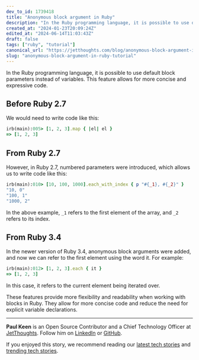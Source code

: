 ```yaml
---
dev_to_id: 1739418
title: "Anonymous block argument in Ruby"
description: "In the Ruby programming language, it is possible to use default block parameters instead of..."
created_at: "2024-01-23T20:09:24Z"
edited_at: "2024-06-14T11:03:43Z"
draft: false
tags: ["ruby", "tutorial"]
canonical_url: "https://jetthoughts.com/blog/anonymous-block-argument-in-ruby-tutorial/"
slug: "anonymous-block-argument-in-ruby-tutorial"
---
```

In the Ruby programming language, it is possible to use default block parameters instead of variables. This feature allows for more concise and expressive code.

## Before Ruby 2.7

We would need to write code like this:

```ruby
irb(main):005> [1, 2, 3].map { |el| el }
=> [1, 2, 3]
```

## From Ruby 2.7

However, in Ruby 2.7, numbered parameters were introduced, which allows us to write code like this:

```ruby
irb(main):010> [10, 100, 1000].each_with_index { p "#{_1}, #{_2}" }
"10, 0"
"100, 1"
"1000, 2"
```

In the above example, `_1` refers to the first element of the array, and `_2` refers to its index.

## From Ruby 3.4

In the newer version of Ruby 3.4, anonymous block arguments were added, and now we can refer to the first element using the word it. For example:

```ruby
irb(main):012> [1, 2, 3].each { it }
=> [1, 2, 3]
```

In this case, it refers to the current element being iterated over.

These features provide more flexibility and readability when working with blocks in Ruby. They allow for more concise code and reduce the need for explicit variable declarations.

---

**Paul Keen** is an Open Source Contributor and a Chief Technology Officer at [JetThoughts](https://www.jetthoughts.com). Follow him on [LinkedIn](https://www.linkedin.com/in/paul-keen/) or [GitHub](https://github.com/pftg).

If you enjoyed this story, we recommend reading our [latest tech stories](https://jtway.co/latest) and [trending tech stories](https://jtway.co/trending).